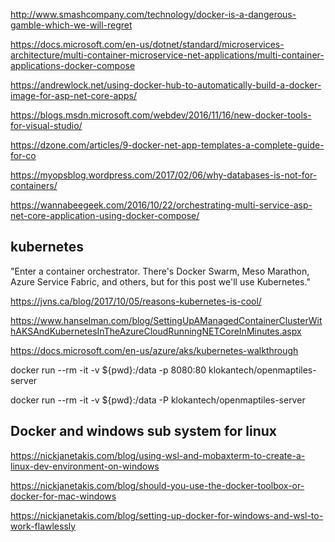 
http://www.smashcompany.com/technology/docker-is-a-dangerous-gamble-which-we-will-regret

https://docs.microsoft.com/en-us/dotnet/standard/microservices-architecture/multi-container-microservice-net-applications/multi-container-applications-docker-compose

https://andrewlock.net/using-docker-hub-to-automatically-build-a-docker-image-for-asp-net-core-apps/


https://blogs.msdn.microsoft.com/webdev/2016/11/16/new-docker-tools-for-visual-studio/

https://dzone.com/articles/9-docker-net-app-templates-a-complete-guide-for-co

https://myopsblog.wordpress.com/2017/02/06/why-databases-is-not-for-containers/

https://wannabeegeek.com/2016/10/22/orchestrating-multi-service-asp-net-core-application-using-docker-compose/

## kubernetes

"Enter a container orchestrator. There's Docker Swarm, Meso Marathon, Azure Service Fabric, and others, but for this post we'll use Kubernetes."

https://jvns.ca/blog/2017/10/05/reasons-kubernetes-is-cool/

https://www.hanselman.com/blog/SettingUpAManagedContainerClusterWithAKSAndKubernetesInTheAzureCloudRunningNETCoreInMinutes.aspx

https://docs.microsoft.com/en-us/azure/aks/kubernetes-walkthrough



docker run --rm -it -v ${pwd}:/data -p 8080:80 klokantech/openmaptiles-server

docker run --rm -it -v ${pwd}:/data -P klokantech/openmaptiles-server


## Docker and windows sub system for linux

https://nickjanetakis.com/blog/using-wsl-and-mobaxterm-to-create-a-linux-dev-environment-on-windows

https://nickjanetakis.com/blog/should-you-use-the-docker-toolbox-or-docker-for-mac-windows

https://nickjanetakis.com/blog/setting-up-docker-for-windows-and-wsl-to-work-flawlessly


